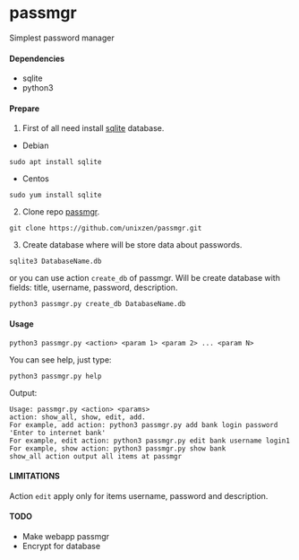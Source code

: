 # passmgr
Simplest password manager

#### Dependencies

* sqlite
* python3

#### Prepare

1. First of all need install [sqlite](https://sqlite.org/docs.html) database.

* Debian

```
sudo apt install sqlite
```

* Centos

```
sudo yum install sqlite
```

2. Clone repo [passmgr](https://github.com/unixzen/passmgr.git).

```
git clone https://github.com/unixzen/passmgr.git
```

3. Create database where will be store data about passwords.

```
sqlite3 DatabaseName.db
```

or you can use action `create_db` of passmgr. Will be create database with fields: title, username, password, description.

```
python3 passmgr.py create_db DatabaseName.db
```

#### Usage

```
python3 passmgr.py <action> <param 1> <param 2> ... <param N>
```

You can see help, just type:

```
python3 passmgr.py help
```

Output:

```
Usage: passmgr.py <action> <params>
action: show_all, show, edit, add.
For example, add action: python3 passmgr.py add bank login password 'Enter to internet bank'
For example, edit action: python3 passmgr.py edit bank username login1
For example, show action: python3 passmgr.py show bank
show_all action output all items at passmgr
```

#### LIMITATIONS

Action `edit` apply only for items username, password and description.

#### TODO

* Make webapp passmgr
* Encrypt for database

